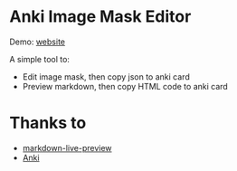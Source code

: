# Anki Image Mask Editor

Demo: [website](https://lixingcong.github.io/anki-image-mask-editor)

A simple tool to:

- Edit image mask, then copy json to anki card
- Preview markdown, then copy HTML code to anki card

# Thanks to

- [markdown-live-preview](https://github.com/tanabe/markdown-live-preview)
- [Anki](https://apps.ankiweb.net)